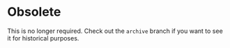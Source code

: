 # Obsolete

This is no longer required.  Check out the `archive` branch if you want
to see it for historical purposes.
